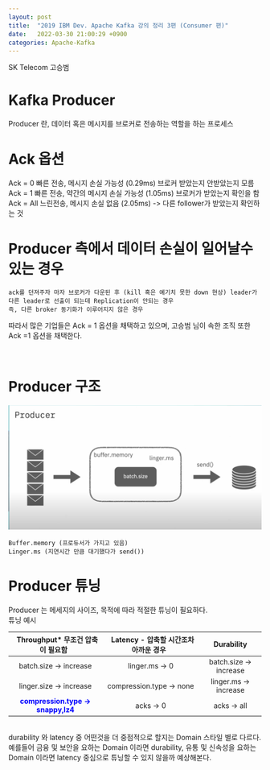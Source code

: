 ```yaml
---
layout: post
title:  "2019 IBM Dev. Apache Kafka 강의 정리 3편 (Consumer 편)"
date:   2022-03-30 21:00:29 +0900
categories: Apache-Kafka
---
```


SK Telecom 고승범

# Kafka Producer

Producer 란, 데이터 혹은 메시지를 브로커로 전송하는 역할을 하는 프로세스 <br/>

# Ack 옵션 

Ack = 0 빠른 전송, 메시지 손실 가능성 (0.29ms) 브로커 받았는지 안받았는지 모름 <br/>
Ack = 1 빠른 전송, 약간의 메시지 손실 가능성 (1.05ms) 브로커가 받았는지 확인을 함 <br/>
Ack = All 느린전송, 메시지 손실 없음 (2.05ms) -> 다른 follower가 받았는지 확인하는 것 <br/>


# Producer 측에서 데이터 손실이 일어날수 있는 경우
```
ack를 던져주자 마자 브로커가 다운된 후 (kill 혹은 예기치 못한 down 현상) leader가 다른 leader로 선출이 되는데 Replication이 안되는 경우
즉, 다른 broker 동기화가 이루어지지 않은 경우
```
따라서 많은 기업들은 Ack = 1 옵션을 채택하고 있으며, 고승범 님이 속한 조직 또한 Ack =1 옵션을 채택한다.

<br/>

# Producer 구조
 ![Producer](/public/img/kafka/Producer.png)


```
Buffer.memory (프로듀서가 가지고 있음)
Linger.ms (지연시간 만큼 대기했다가 send())
```

# Producer 튜닝
Producer 는 메세지의 사이즈, 목적에 따라 적절한 튜닝이 필요하다.
<br/>
튜닝 예시

|&nbsp;&nbsp;Throughput* 무조건 압축이 필요함&nbsp;&nbsp;|&nbsp;&nbsp;Latency - 압축할 시간조차 아까운 경우&nbsp;&nbsp;|&nbsp;&nbsp;Durability&nbsp;&nbsp;|
|:----:|:---:|:---:|
|batch.size -> increase|	linger.ms -> 0	|batch.size -> increase|
|linger.size -> increase	|compression.type -> none	|linger.ms -> increase|
|<span style="color:blue;font-weight:bold ">compression.type -> snappy,lz4</span>	|	acks -> 0	|acks -> all|

<br/>
durability 와 latency 중 어떤것을 더 중점적으로 할지는 Domain 스타일 별로 다르다. <br/>
예를들어 금융 및 보안을 요하는 Domain 이라면 durability, 유통 및 신속성을 요하는 Domain 이라면 latency 중심으로 튜닝할 수 있지 않을까 예상해본다.<br/>
